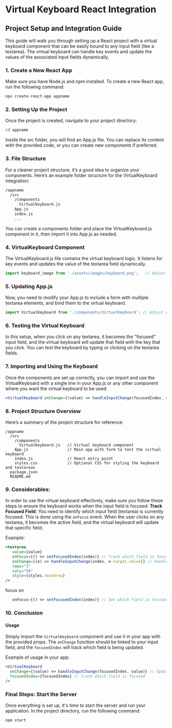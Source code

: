 # Virtual Keyboard React Integration
## Project Setup and Integration Guide

This guide will walk you through setting up a React project with a virtual keyboard component that can be easily bound to any input field (like a textarea). The virtual keyboard can handle key events and update the values of the associated input fields dynamically.

### 1. Create a New React App
Make sure you have Node.js and npm installed. To create a new React app, run the following command:

```bash
npx create-react-app appname
```

### 2. Setting Up the Project
Once the project is created, navigate to your project directory:
```bash
cd appname
```
Inside the src folder, you will find an App.js file. You can replace its content with the provided code, or you can create new components if preferred.

### 3. File Structure
For a cleaner project structure, it’s a good idea to organize your components. Here’s an example folder structure for the VirtualKeyboard integration:

```bash
/appname
  /src
    /components
      VirtualKeyboard.js
    App.js
    index.js
    ...
```
You can create a components folder and place the VirtualKeyboard.js component in it, then import it into App.js as needed.

### 4. VirtualKeyboard Component
The VirtualKeyboard.js file contains the virtual keyboard logic. It listens for key events and updates the value of the textarea field dynamically.
```javascript
import keyboard_image from './assets/images/keyboard.png';   // Adjust path if necessary, keeping the image name the same
```
### 5. Updating App.js
Now, you need to modify your App.js to include a form with multiple textarea elements, and bind them to the virtual keyboard.
```javascript
import VirtualKeyboard from './components/VirtualKeyboard'; // Adjust path if necessary
```
### 6. Testing the Virtual Keyboard
In this setup, when you click on any textarea, it becomes the "focused" input field, and the virtual keyboard will update that field with the key that you click. You can test the keyboard by typing or clicking on the textarea fields.

### 7. Importing and Using the Keyboard
Once the components are set up correctly, you can import and use the VirtualKeyboard with a single line in your App.js or any other component where you want the virtual keyboard to be used:

```jsx
<VirtualKeyboard onChange={(value) => handleInputChange(focusedIndex, value)} focusedIndex={focusedIndex} />
```
### 8. Project Structure Overview
Here’s a summary of the project structure for reference:

``` Structure
/appname
  /src
    /components
      VirtualKeyboard.js   // Virtual keyboard component
    App.js                 // Main app with form to test the virtual keyboard
    index.js               // React entry point
    styles.css             // Optional CSS for styling the keyboard and textareas
  package.json
  README.md
```
### 9. Considerables:
In order to use the virtual keyboard effectively, make sure you follow these steps to ensure the keyboard works when the input field is focused:
**Track Focused Field**: 
   You need to identify which input field (textarea) is currently focused. This is done using the `onFocus` event. When the user clicks on any textarea, it becomes the active field, and the virtual keyboard will update that specific field.

   Example:
   ```jsx
   <textarea
      value={value}
      onFocus={() => setFocusedIndex(index)} // Track which field is focused
      onChange={(e) => handleInputChange(index, e.target.value)} // Handle direct typing
      rows="3"
      cols="50"
      style={styles.textArea}
   />
```
focus on 
```jsx
   onFocus={() => setFocusedIndex(index)} // Set which field is focused
```
### 10. Conclusion

#### Usage
Simply import the `VirtualKeyboard` component and use it in your app with the provided props. The `onChange` function should be linked to your input field, and the `focusedIndex` will track which field is being updated.

Example of usage in your app:

```jsx
<VirtualKeyboard
  onChange={(value) => handleInputChange(focusedIndex, value)} // Update the focused field
  focusedIndex={focusedIndex} // Track which field is focused
/>
```
### Final Steps: Start the Server

Once everything is set up, it's time to start the server and run your application. In the project directory, run the following command:

```bash
npm start
```
